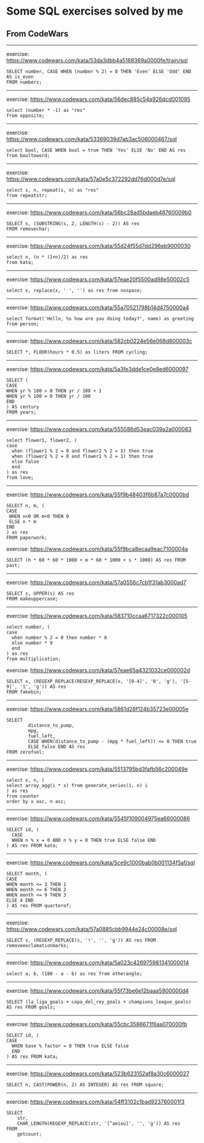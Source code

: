 # Some SQL exercises solved by me
## From CodeWars
***
exercise: https://www.codewars.com/kata/53da3dbb4a5168369a0000fe/train/sql
```
SELECT number, CASE WHEN (number % 2) = 0 THEN 'Even' ELSE 'Odd' END AS is_even
FROM numbers;
```
***
exercise: https://www.codewars.com/kata/56dec885c54a926dcd001095
```
select (number * -1) as "res"
from opposite;
```
***
exercise: https://www.codewars.com/kata/53369039d7ab3ac506000467/sql
```
select bool, CASE WHEN bool = true THEN 'Yes' ELSE 'No' END AS res
from booltoword;
```
***
exercise: https://www.codewars.com/kata/57a0e5c372292dd76d000d7e/sql
```
select s, n, repeat(s, n) as "res"
from repeatstr;
```
***
exercise: https://www.codewars.com/kata/56bc28ad5bdaeb48760009b0
```
SELECT s, (SUBSTRING(s, 2, LENGTH(s) - 2)) AS res
FROM removechar;
```
***
exercise: https://www.codewars.com/kata/55d24f55d7dd296eb9000030
```
select n, (n * (1+n)/2) as res
from kata;
```
***
exercise: https://www.codewars.com/kata/57eae20f5500ad98e50002c5
```
select x, replace(x, ' ', '') as res from nospace;
```
***
exercise: https://www.codewars.com/kata/55a70521798b14d4750000a4
```
select format('Hello, %s how are you doing today?', name) as greeting 
from person;
```
***
exercise: https://www.codewars.com/kata/582cb0224e56e068d800003c
```
SELECT *, FLOOR(hours * 0.5) as liters FROM cycling;
```
***
exercise: https://www.codewars.com/kata/5a3fe3dde1ce0e8ed6000097
```
SELECT (
CASE 
WHEN yr % 100 > 0 THEN yr / 100 + 1 
WHEN yr % 100 = 0 THEN yr / 100 
END  
) AS century 
FROM years;
```
***
exercise: https://www.codewars.com/kata/555086d53eac039a2a000083
```
select flower1, flower2, (
case
  when (flower1 % 2 = 0 and flower2 % 2 = 1) then true
  when (flower2 % 2 = 0 and flower1 % 2 = 1) then true
  else false
  end
) as res
from love;
```
***
exercise: https://www.codewars.com/kata/55f9b48403f6b87a7c0000bd
```
SELECT n, m, (
CASE
 WHEN n<0 OR m<0 THEN 0
 ELSE n * m
END
) as res
FROM paperwork;
```
exercise: https://www.codewars.com/kata/55f9bca8ecaa9eac7100004a
```
SELECT (h * 60 * 60 * 1000 + m * 60 * 1000 + s * 1000) AS res FROM past;
```
***
exercise: https://www.codewars.com/kata/57a0556c7cb1f31ab3000ad7
```
SELECT s, UPPER(s) AS res
FROM makeuppercase; 
```
***
exercise: https://www.codewars.com/kata/583710ccaa6717322c000105
```
select number, (
case
  when number % 2 = 0 then number * 8
  else number * 9
  end
) as res 
from multiplication;
```
exercise: https://www.codewars.com/kata/57eae65a4321032ce000002d
```
SELECT x, (REGEXP_REPLACE(REGEXP_REPLACE(x, '[0-4]', '0', 'g'), '[5-9]', '1', 'g')) AS res
FROM fakebin;
```
***
exercise: https://www.codewars.com/kata/5861d28f124b35723e00005e
```
SELECT 
        distance_to_pump,
        mpg,
        fuel_left,
        CASE WHEN(distance_to_pump - (mpg * fuel_left)) <= 0 THEN true
        ELSE false END AS res
FROM zerofuel;
```
***
exercise: https://www.codewars.com/kata/5513795bd3fafb56c200049e
```
select x, n, (
select array_agg(i * x) from generate_series(1, n) i
) as res
from counter
order by x asc, n asc;
```
***
exercise: https://www.codewars.com/kata/5545f109004975ea66000086
```
SELECT id, (
  CASE 
  WHEN n % x = 0 AND n % y = 0 THEN true ELSE false END
) AS res FROM kata;
```
***
exercise: https://www.codewars.com/kata/5ce9c1000bab0b001134f5af/sql
```
SELECT month, (
CASE
WHEN month <= 3 THEN 1 
WHEN month <= 6 THEN 2
WHEN month <= 9 THEN 3
ELSE 4 END
) AS res FROM quarterof;
```
***
exercise: https://www.codewars.com/kata/57a0885cbb9944e24c00008e/sql
```
SELECT s, (REGEXP_REPLACE(s, '!', '', 'g')) AS res FROM removeexclamationmarks;
```
***
exercise: https://www.codewars.com/kata/5a023c426975981341000014
```
select a, b, (180 - a - b) as res from otherangle;
```
***
exercise: https://www.codewars.com/kata/55f73be6e12baaa5900000d4
```
SELECT (la_liga_goals + copa_del_rey_goals + champions_league_goals) AS res FROM goals;
```
***
exercise: https://www.codewars.com/kata/55cbc3586671f6aa070000fb
```
SELECT id, (
CASE 
  WHEN base % factor = 0 THEN true ELSE false 
  END
) AS res FROM kata;
```
***
exercise: https://www.codewars.com/kata/523b623152af8a30c6000027
```
SELECT n, CAST(POWER(n, 2) AS INTEGER) AS res FROM square;
```
***
exercise: https://www.codewars.com/kata/54ff3102c1bad923760001f3
```
SELECT 
    str,
    CHAR_LENGTH(REGEXP_REPLACE(str, '[^aeiou]', '', 'g')) AS res
FROM 
    getcount;
```